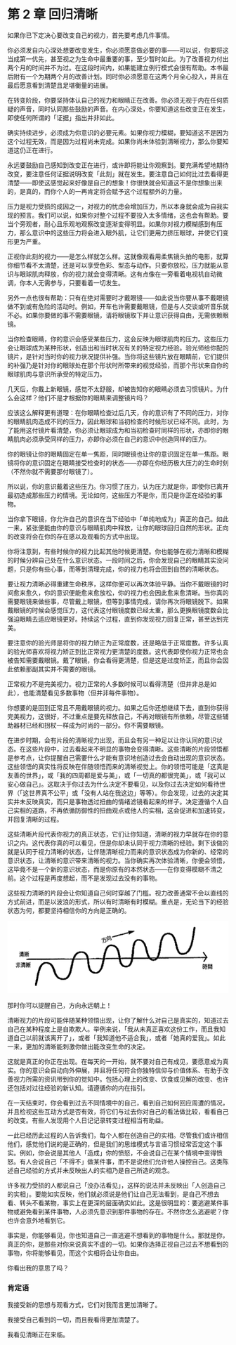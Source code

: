 # 第 2 章 回归清晰

如果你已下定决心要改变自己的视力，首先要考虑几件事情。

你必须发自内心深处想要改变发生，你必须愿意做必要的事——可以说，你要将这当成第一优先，甚至视之为生命中最重要的事，至少暂时如此。为了改善视力付出两个月的时间并不为过。在这段时间内，如果能建立例行模式会很有帮助。本书最后附有一个为期两个月的改善计划。同时你必须愿意在这两个月全心投入，并且在最后愿意看到清楚且足堪衡量的进展。

在转变阶段，你要坚持体认自己的视力和眼睛正在改善。你必须无视于内在任何质疑的声音，同时认同那些鼓励的声音。在内心深处，你要知道这些改变正在发生，即使任何所谓的「证据」指出并非如此。

确实持续进步，必须成为你意识的必要元素。如果你视力模糊，要知道这不是因为这个过程无效，而是因为过程尚未完成。如果你尚未体验到清晰视力，那么你要知道这仍正在进行。

永远要鼓励自己感知到改变正在进行，或许即将能让你观察到。要充满希望地期待改变，要注意任何证据说明改变「此刻」就在发生。要注意自己如何比过去看得更清楚——即使这感觉起来好像是自己的想象！你很快就会知道这不是你想象出来的，是真的，而你个人的一再肯定将会赋予这个过程额外的力量。

压力是视力受损的成因之一，对视力的忧虑会增加压力，所以本身就会成为自我实现的预言。我们可以说，如果你对整个过程不要投入太多情绪，这也会有帮助。要当个旁观者，耐心且乐观地观察改变逐渐变得明显。如果你对视力模糊感到有压力，那么意识中的这些压力将会进入眼外肌，让它们更用力挤压眼球，并使它们变形更为严重。

正视你此刻的视力——是怎么样就怎么样。这就像观看用柔焦镜头拍的电影，就算你细节看不太清楚，还是可以享受色彩、型态与动作。只要你放松，压力就能从意识与眼球肌肉释放，你的视力就会变得清晰。这有点像在一旁看着电视机自动微调，你本人无需参与，只要看着一切发生。

另外一点也很有帮助：只有在绝对需要时才戴眼镜——如此说当你要从事不戴眼镜做不到或有危险的活动时。例如，开车也许需要戴眼镜，但是与人交谈或听音乐就不必。如果你要做的事不需要眼镜，请将眼镜取下并让意识获得自由，无需依赖眼镜。

当你检查眼睛，你的意识会感受某些压力，这会反映为眼球肌肉的压力。这些压力会让眼球成为某种形状，创造出和当时状况有关的特定视力经验。验光师给你配的镜片，是针对当时你的视力状况提供补强。当你将这些镜片放在眼睛前，它们提供的补强乃是针对你的眼球处在那个形状时所带来的视觉经验，而那个形状来自你的眼球肌肉与意识所承受的特定压力。

几天后，你戴上新眼镜，感觉不太舒服，却被告知你的眼睛必须去习惯镜片。为什么会这样？他们不是才根据你的眼睛来调整镜片吗？

应该这么解释更有道理：在你眼睛检查过后几天，你的意识有了不同的压力，对你的眼睛肌肉造成不同的压力，因此眼球和当初检查的时候形状已经不同。此时，为了能用这付镜片看清楚，你必须让眼球成为和当初检查时同样的形状，亦即你的眼睛肌肉必须承受同样的压力，亦即你必须在自己的意识中创造同样的压力。

你的眼镜让你的眼睛固定在单一焦距，同时眼镜也让你的意识固定在单一焦距。眼镜将你的意识固定在眼睛接受检查时的状态——亦即在你经历极大压力的生命时刻（不然你就不需要那付眼镜了）。

所以说，你的意识戴着这些压力。你习惯了压力，认为压力就是你，即使你已离开最初造成那些压力的情境。无论如何，这些压力不是你，而只是你正在经验的事物。

当你拿下眼镜，你允许自己的意识在当下经验中「单纯地成为」真正的自己。如此一来，紧张便能由你的意识与眼睛肌肉中释放，让你的眼球回归自然的形状。正向的改变将会在你的存在感以及观看的方式中出现。

你将注意到，有些时候你的视力比起其他时候更清楚。你也能够在视力清晰和模糊的时候分辨自己处在什么意识状态。一段时间之后，你会发现自己的眼睛其实没问题，只是你有些心事，而等到清理完成，你的视力也将会回到自然的清晰状态。

要让视力清晰必得重建生命秩序，这样你便可以再次体验平静。当你不戴眼镜的时间愈来愈久，你的意识便能愈来愈放松，你的视力也会因此愈来愈清晰。当你真的需要眼镜来做些事，尽管戴上眼镜，但等到事情完成，请你再次将眼镜脱下。如果戴眼镜的时候会感觉压力，这代表这付眼镜度数已经太重，那么更换眼镜度数会比强迫眼睛去适应眼镜更好。持续这个过程，直到你发现视力回复正常，甚至达到完美。

要注意你的验光师是将你的视力矫正为正常度数，还是略低于正常度数。许多认真的验光师喜欢将视力矫正到比正常视力更清楚的度数。这代表即使你视力正常也会被告知需要戴眼镜。戴了眼镜，你会看得更清楚，但是这是过度矫正，而且你会因此依赖那副其实并不需要的眼镜。

正常视力不是完美视力。视力正常的人多数时候可以看得清楚（但并非总是如此），也能清楚看见多数事物（但并非每件事物）。

你想要的是回到正常且不用戴眼镜的视力。如果之后你还想继续下去，直到你获得完美视力，这很好，不过重点是要先释放自己，不再对眼镜有所依赖，尽管这些辅助器材已经和拐杖一样成为时尚的一部分。你不需要眼镜。

在进步时期，会有片段的清晰视力出现，而且会有另一种足以让你认同的意识状态。在这些片段中，过去看起来不明显的事物会变得清晰。这些清晰的片段领悟都是参考点，让你提醒自己需要什么才能有意识地创造过去会自动出现的意识状态。这些领悟的真实性将反映在伴随领悟而来的清晰视觉上。你的领悟可能是「这真是友善的世界」，或「我的四周都是爱与美」，或「一切真的都很完美」，或「我可以安心做自己」。这取决于你过去为什么决定不要看见，以及你过去决定如何看待世界（「这世界真不公平」或「没有人站在我这边」等等）。你会发现，过去的决定其实并未反映真实，而只是事物透过扭曲的情绪滤镜看起来的样子。决定遵循个人自己实相的道路，不再依循防御性的扭曲观点或他人的实相，这会促进和加速转变，并回复清晰的过程。

这些清晰片段代表你视力的真正状态，它们让你知道，清晰的视力早就存在你的意识之内。这代表你真的可以看见，但是你却未认同于视力清晰的经验。剩下该做的就是认同于视力清晰的状态，让伴随清晰视力而来的意识状态成为你新的、经常的意识状态，让清晰的意识带来清晰的视力。当你确实再次体验清晰，你便会领悟，这毕竟不是一个新的意识状态，而是你原有的本然状态——在你变得模糊不清之前。这个过程是再度想起，而不是发现过去没有的事物。

这些视力清晰的片段会让你知道自己何时穿越了门槛。视力改善通常不会以直线的方式前进，而是以波浪的形式，所以有时清晰有时模糊。重点是，无论当下的经验状态为何，都要坚持相信你的方向是正确的。

![img](005.png)

那时你可以提醒自己，方向永远朝上！

清晰视力的片段可能伴随某种领悟出现，让你了解什么对自己是真实的，知道过去自己在某种程度上是自欺欺人。举例来说，「我从未真正喜欢这份工作，而且我知道自己以前就该离开了」，或者「我知道他不适合我」，或者「她真的爱我」。如此一来，更加的清晰能刺激你做出能改变生命的决定。

这就是真正的你正在出现。在每天的一开始，就不要对自己有成见，要愿意成为真实。你的意识会自动向外伸展，并且将任何符合你独特信仰与价值体系、有助于改善视力所需的资讯带到你的觉知中。包括心理上的改变、饮食或见解的改变、也许还包括对过往经验的新认知。请遵循你的内在指引。

在一天结束时，你会看到过去不同情境中的自己，看到自己如何回应周遭的情况，并且检视这些互动方式是否有效，将它们与过去你对自己的看法做比较，看看自己的改变。有些人发现用个人日记记录转变过程相当有助益。

一此已经历此过程的人告诉我们，每个人都在创造自己的实相。尽管我们或许相信他们，感觉他们说的是正确的，但是我们的思维模式与言语习惯经常否定这个事实。例如，你会说是其他人「造成」你的愤怒，不会说自己在某个情境中变得愤怒。有人会说自己「不得不」做某件事，而不是说他们允许他人操控自己。这类陈述自己经验的方式并未反映出人的实相乃是自己所造的观念。

许多视力受损的人都说自己「没办法看见」，这样的说法并未反映出「人创造自己的实相」。要能如实反映，他们就必须说是他们让自己无法看到，是自己不想去看、转头不看某物，事实上在更深的层面确实如此。这是很明显的：要逃避某件事物或避免看到某件事物，人必须先意识到那件事物的存在。不然你怎么逃避呢？你也许会意外地看到它。

事实是，你能够看见，你也知道自己一直逃避不想看到的事物是什么。那就是你，真正的你，是那些对你来说真实不虚的一切。如果你选择正视自己过去不想看到的事物，你将能够看见，而这个实相将会让你自由。

你看出我的意思了吗？

### 肯定语

我接受新的思想与观看方式，它们对我而言更加清晰了。

我接受自己看到的一切，而且我看得更加清楚了。

我看见清晰正在来临。